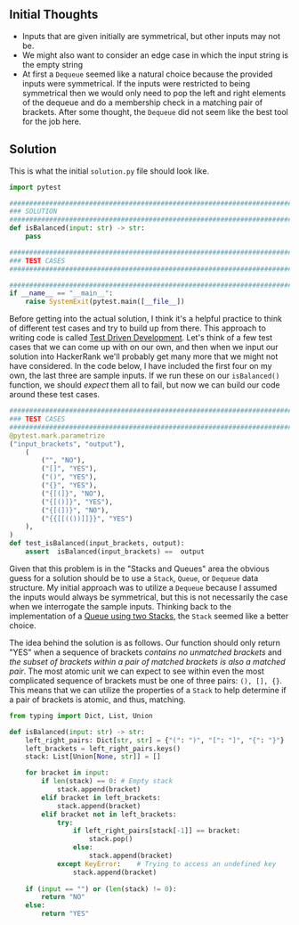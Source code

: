 
## Initial Thoughts

- Inputs that are given initially are symmetrical, but other inputs may not be. 
- We might also want to consider an edge case in which the input string is the empty string
- At first a `Dequeue` seemed like a natural choice because the provided inputs were symmetrical. If the inputs were restricted to being symmetrical then we would only need to pop the left and right elements of the dequeue and do a membership check in a matching pair of brackets. After some thought, the `Dequeue` did not seem like the best tool for the job here. 


## Solution
This is what the initial `solution.py` file should look like.

```python
import pytest

##########################################################################
### SOLUTION
##########################################################################
def isBalanced(input: str) -> str:
	pass

##########################################################################
### TEST CASES
##########################################################################

##########################################################################
if __name__ == "__main__":
	raise SystemExit(pytest.main([__file__])
```

Before getting into the actual solution, I think it's a helpful practice to think of different test cases and try to build up from there. This approach to writing code is called [Test Driven Development](https://en.wikipedia.org/wiki/Test-driven_development).  Let's think of a few test cases that we can come up with on our own, and then when we input our solution into HackerRank we'll probably get many more that we might not have considered. In the code below, I have included the first four on my own, the last three are sample inputs. If we run these on our `isBalanced()` function, we should *expect* them all to fail, but now we can build our code around these test cases. 

```python
##########################################################################
### TEST CASES
##########################################################################
@pytest.mark.parametrize
("input_brackets", "output"),
	(
		("", "NO"),
		("[]", "YES"),
		("()", "YES"),
		("{}", "YES"),
		("{[(]}", "NO"),
		("{[()]}", "YES"),
		("{[(])}", "NO"),
		("{{[[(())]]}}", "YES")
	),
)
def test_isBalanced(input_brackets, output):
	assert  isBalanced(input_brackets) ==  output
```
Given that this problem is in the "Stacks and Queues" area the obvious guess for a solution should be to use a `Stack`, `Queue`, or `Dequeue` data structure. My initial approach was to utilize a `Dequeue` because I assumed the inputs would always be symmetrical, but this is not necessarily the case when we interrogate the sample inputs. Thinking back to the implementation of a [Queue using two Stacks](https://www.hackerrank.com/challenges/ctci-queue-using-two-stacks/problem?h_r=profile), the `Stack` seemed like a better choice.  

The idea behind the solution is as follows. Our function should only return "YES" when a sequence of brackets *contains no unmatched brackets* and *the subset of brackets within a pair of matched brackets is also a matched pair*. The most atomic unit we can expect to see within even the most complicated sequence of brackets must be one of three pairs: `(), [], {}`. This means that we can utilize the properties of a `Stack` to help determine if a pair of brackets is atomic, and thus, matching. 

```python
from typing import Dict, List, Union

def isBalanced(input: str) -> str:
    left_right_pairs: Dict[str, str] = {"(": ")", "[": "]", "{": "}"}
    left_brackets = left_right_pairs.keys()
    stack: List[Union[None, str]] = []

	for bracket in input:
		if len(stack) == 0:	# Empty stack
			stack.append(bracket)
		elif bracket in left_brackets:
			stack.append(bracket)
		elif bracket not in left_brackets:
			try:
				if left_right_pairs[stack[-1]] == bracket:
					stack.pop()
				else:
					stack.append(bracket)
			except KeyError:	# Trying to access an undefined key
				stack.append(bracket)
			
	if (input == "") or (len(stack) != 0):
		return "NO"
	else:
		return "YES"
```